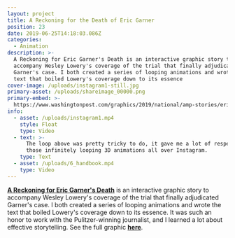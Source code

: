 ```yaml
---
layout: project
title: A Reckoning for the Death of Eric Garner
position: 23
date: 2019-06-25T14:18:03.086Z
categories:
  - Animation
description: >-
  A Reckoning for Eric Garner's Death is an interactive graphic story to
  accompany Wesley Lowery's coverage of the trial that finally adjudicated
  Garner's case. I both created a series of looping animations and wrote the
  text that boiled Lowery's coverage down to its essence
cover-image: /uploads/instagram1-still.jpg
primary-asset: /uploads/shareimage_00000.png
primary-embed: >-
  https://www.washingtonpost.com/graphics/2019/national/amp-stories/eric-garner-trial/
info:
  - asset: /uploads/instagram1.mp4
    style: Float
    type: Video
  - text: >-
      The loop above was pretty tricky to do, it gave me a lot of respect for
      those infinitely looping 3D animations all over Instagram.
    type: Text
  - asset: /uploads/6_handbook.mp4
    type: Video
---
```

[**A Reckoning for Eric Garner's Death**](https://www.washingtonpost.com/graphics/2019/national/amp-stories/eric-garner-trial/) is an interactive graphic story to accompany Wesley Lowery's coverage of the trial that finally adjudicated Garner's case. I both created a series of looping animations and wrote the text that boiled Lowery's coverage down to its essence. It was such an honor to work with the Pulitzer-winning journalist, and I learned a lot about effective storytelling. See the full graphic [**here**](https://www.washingtonpost.com/graphics/2019/national/amp-stories/eric-garner-trial/).
